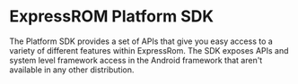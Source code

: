 # ExpressROM Platform SDK

The Platform SDK provides a set of APIs that give you easy access to a variety of different features within ExpressRom. The SDK exposes APIs and system level framework access in the Android framework that aren't available in any other distribution.
